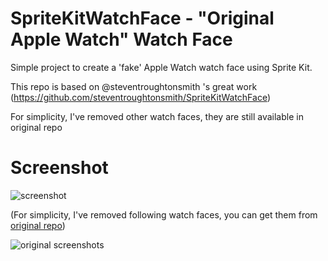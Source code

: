 # SpriteKitWatchFace - "Original Apple Watch" Watch Face
Simple project to create a 'fake' Apple Watch watch face using Sprite Kit.

This repo is based on @steventroughtonsmith 's great work (https://github.com/steventroughtonsmith/SpriteKitWatchFace)

For simplicity, I've removed other watch faces, they are still available in original repo

# Screenshot

![screenshot](http://wx4.sinaimg.cn/large/69c30c5fly1fw6lrav7ylj20kg0cggta.jpg)

(For simplicity, I've removed following watch faces, you can get them from [original repo](https://github.com/steventroughtonsmith/SpriteKitWatchFace))

![original screenshots](https://hccdata.s3.amazonaws.com/gh_spritekitwatchface.jpg)
